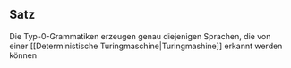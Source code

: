 ## Satz 
Die Typ-0-Grammatiken erzeugen genau diejenigen Sprachen, die von einer [[Deterministische Turingmaschine|Turingmashine]] erkannt werden können
